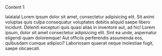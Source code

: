 <p>Content 1</p>
<p>lalalalal Lorem ipsum dolor sit amet, consectetur adipisicing elit. Sit animi voluptas quis culpa consequatur voluptates debitis aliquid saepe libero incidunt. Deleniti excepturi quis quasi alias in inventore aut, ad hic! Lorem ipsum, dolor sit amet consectetur adipisicing elit. Sint ea unde, aspernatur eligendi quam doloremque! Aut officiis perferendis assumenda eos, quibusdam cumque adipisci? Laboriosam quaerat neque molestiae fugit, saepe obcaecati.</p>